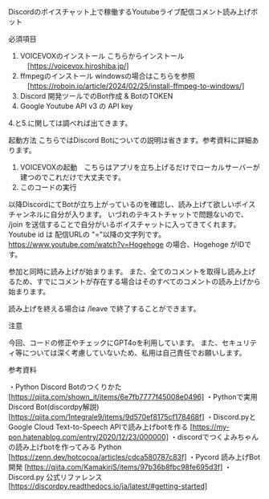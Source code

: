 Discordのボイスチャット上で稼働するYoutubeライブ配信コメント読み上げボット

必須項目
1. VOICEVOXのインストール
   こちらからインストール
   　[https://voicevox.hiroshiba.jp/]
3. ffmpegのインストール
   windowsの場合はこちらを参照
   　[https://roboin.io/article/2024/02/25/install-ffmpeg-to-windows/]
4. Discord 開発ツールでのBot作成 & BotのTOKEN
5. Google Youtube API v3 の API key

4.と5.に関しては調べれば出てきます。

起動方法
こちらではDiscord Botについての説明は省きます。参考資料に詳細あります。
1. VOICEVOXの起動　こちらはアプリを立ち上げるだけでローカルサーバーが建つのでこれだけで大丈夫です。
2. このコードの実行

以降DiscordにてBotが立ち上がっているのを確認し、読み上げて欲しいボイスチャンネルに自分が入ります。
いづれのテキストチャットで問題ないので、
/join <youtube id>
を送信することで自分がいるボイスチャットに入ってきてくれます。
Youtube id は 配信URLの "="以降の文字列です。
https://www.youtube.com/watch?v=Hogehoge の場合、Hogehoge がIDです。

参加と同時に読み上げが始まります。
また、全てのコメントを取得し読み上げるため、すでにコメントが存在する場合はそのすべてのコメントの読み上げから始まります。

読み上げを終える場合は /leave で終了することができます。

注意

今回、コードの修正やチェックにGPT4oを利用しています。
また、セキュリティ等については深く考慮していないため、私用は自己責任でお願いします。

参考資料

・Python Discord Botのつくりかた [https://qiita.com/shown_it/items/6e7fb7777f45008e0496]
・Pythonで実用Discord Bot(discordpy解説) [https://qiita.com/1ntegrale9/items/9d570ef8175cf178468f]
・Discord.pyとGoogle Cloud Text-to-Speech APIで読み上げbotを作る [https://my-pon.hatenablog.com/entry/2020/12/23/000000]
・discordでつくよみちゃんの読み上げbotを作ってみる Python [https://zenn.dev/hotcocoa/articles/cdca580787c83f]
・Pycord 読み上げBot開発 [https://qiita.com/KamakiriS/items/97b36b8fbc98fe695d3f]
・Discord.py 公式リファレンス [https://discordpy.readthedocs.io/ja/latest/#getting-started]
